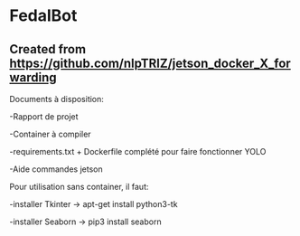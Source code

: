 # FedalBot
## Created from https://github.com/nlpTRIZ/jetson_docker_X_forwarding

Documents à disposition:

-Rapport de projet

-Container à compiler

-requirements.txt + Dockerfile complété pour faire fonctionner YOLO

-Aide commandes jetson

Pour utilisation sans container, il faut:

-installer Tkinter -> apt-get install python3-tk

-installer Seaborn -> pip3 install seaborn 

